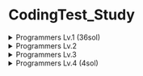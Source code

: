 # CodingTest_Study

<details>
<summary>Programmers Lv.1 (36sol) </summary>
<div markdown="1">

#### 1. 두 개 뽑아서 더하기
 * Test Link : https://programmers.co.kr/learn/courses/30/lessons/68644
 * Solution  : https://github.com/DevHyeon0312/CodingTest_Study/blob/main/JavaSolution/src/Lv1TwoPlus.java

#### 2. 크레인 인형뽑기 게임
 * Test Link : https://programmers.co.kr/learn/courses/30/lessons/64061
 * Solution  : https://github.com/DevHyeon0312/CodingTest_Study/blob/main/JavaSolution/src/Lv1KakaoCrane.java

#### 3. 완주하지 못한 선수
 * Test Link : https://programmers.co.kr/learn/courses/30/lessons/42576
 * Solution  : https://github.com/DevHyeon0312/CodingTest_Study/blob/main/JavaSolution/src/Lv1UncompletedPlayer.java

#### 4. K번째 수
 * Test Link : https://programmers.co.kr/learn/courses/30/lessons/42748
 * Solution  : https://github.com/DevHyeon0312/CodingTest_Study/blob/main/PythonSolution/src/Lv1Sol42748.py

#### 5. 3진법 뒤집기
 * Test Link : https://programmers.co.kr/learn/courses/30/lessons/68935
 * Solution  : https://github.com/DevHyeon0312/CodingTest_Study/blob/main/JavaSolution/src/Lv1TrichotomyInversion.java

#### 5. 나누어 떨어지는 숫자 배열
 * Test Link : https://programmers.co.kr/learn/courses/30/lessons/12910
 * Solution  : https://github.com/DevHyeon0312/CodingTest_Study/blob/main/JavaSolution/src/Lv1SplittingNumber.java

#### 6. 같은 숫자는 싫어
 * Test Link : https://programmers.co.kr/learn/courses/30/lessons/12910
 * Solution  : https://github.com/DevHyeon0312/CodingTest_Study/blob/main/JavaSolution/src/Lv1DontLikeSameNumber.java
 
#### 7. 문자열을 정수로 바꾸기
 * Test Link : https://programmers.co.kr/learn/courses/30/lessons/12925
 * Solution  : https://github.com/DevHyeon0312/CodingTest_Study/blob/main/JavaSolution/src/Lv1StringToInteger.java

#### 8. 체육복
 * Test Link : https://programmers.co.kr/learn/courses/30/lessons/42862
 * Solution  : https://github.com/DevHyeon0312/CodingTest_Study/blob/main/PythonSolution/src/Lv1Sol42862.py

#### 9. 2016년
 * Test Link : https://programmers.co.kr/learn/courses/30/lessons/12901
 * Solution  : https://github.com/DevHyeon0312/CodingTest_Study/blob/main/PythonSolution/src/Lv1Sol12901.py
 
#### 10. 두 정수 사이의 합
 * Test Link : https://programmers.co.kr/learn/courses/30/lessons/12912
 * Solution  : https://github.com/DevHyeon0312/CodingTest_Study/blob/main/PythonSolution/src/Lv1Sol12912.py
 
#### 11. 문자열 내 마음대로 정렬하기
 * Test Link : https://programmers.co.kr/learn/courses/30/lessons/12915
 * Solution  : https://github.com/DevHyeon0312/CodingTest_Study/blob/main/PythonSolution/src/Lv1Sol12915.py
 
#### 12. 문자열 내 p와 y의 개수
 * Test Link : https://programmers.co.kr/learn/courses/30/lessons/12916
 * Solution  : https://github.com/DevHyeon0312/CodingTest_Study/blob/main/PythonSolution/src/Lv1Sol12916.py
 
#### 13. 문자열 내림차순으로 배치하기
 * Test Link : https://programmers.co.kr/learn/courses/30/lessons/12917
 * Solution  : https://github.com/DevHyeon0312/CodingTest_Study/blob/main/PythonSolution/src/Lv1Sol12917.py
 
#### 14. 문자열 다루기 기본
 * Test Link : https://programmers.co.kr/learn/courses/30/lessons/12918
 * Solution  : https://github.com/DevHyeon0312/CodingTest_Study/blob/main/PythonSolution/src/Lv1Sol12918.py
 
#### 15. 소수 찾기
 * Test Link : https://programmers.co.kr/learn/courses/30/lessons/12921
 * Solution  : https://github.com/DevHyeon0312/CodingTest_Study/blob/main/PythonSolution/src/Lv1Sol12921.py
 
#### 16. 수박수박수박수박수박수?
 * Test Link : https://programmers.co.kr/learn/courses/30/lessons/12922
 * Solution  : https://github.com/DevHyeon0312/CodingTest_Study/blob/main/PythonSolution/src/Lv1Sol12922.py
 
#### 17. 서울에서 김서방 찾기
 * Test Link : https://programmers.co.kr/learn/courses/30/lessons/12919
 * Solution  : https://github.com/DevHyeon0312/CodingTest_Study/blob/main/PythonSolution/src/Lv1Sol12919.py
 
#### 18. 내적
 * Test Link : https://programmers.co.kr/learn/courses/30/lessons/70128
 * Solution  : https://github.com/DevHyeon0312/CodingTest_Study/blob/main/JavaSolution/src/Lv1Internal.java
 
#### 19. 시저암호 
 * Test Link : https://programmers.co.kr/learn/courses/30/lessons/12926
 * Solution  : https://github.com/DevHyeon0312/CodingTest_Study/blob/main/PythonSolution/src/Lv1Sol12926.py

#### 20. 약수의 합
 * Test Link : https://programmers.co.kr/learn/courses/30/lessons/12928
 * Solution  : https://github.com/DevHyeon0312/CodingTest_Study/blob/main/PythonSolution/src/Lv1Sol12928.py

#### 21.  문자 만들기
 * Test Link : https://programmers.co.kr/learn/courses/30/lessons/12930
 * Solution  : https://github.com/DevHyeon0312/CodingTest_Study/blob/main/PythonSolution/src/Lv1Sol12930.py

#### 22. 자릿수 더하기
 * Test Link : https://programmers.co.kr/learn/courses/30/lessons/12931
 * Solution  : https://github.com/DevHyeon0312/CodingTest_Study/blob/main/PythonSolution/src/Lv1Sol12931.py

#### 23. 자여수 뒤집어 배열로 만들기
 * Test Link : https://programmers.co.kr/learn/courses/30/lessons/12932
 * Solution  : https://github.com/DevHyeon0312/CodingTest_Study/blob/main/PythonSolution/src/Lv1Sol12932.py

#### 24. 정수 내림차순으로 배치하기
 * Test Link : https://programmers.co.kr/learn/courses/30/lessons/12933
 * Solution  : https://github.com/DevHyeon0312/CodingTest_Study/blob/main/PythonSolution/src/Lv1Sol12933.py

#### 25. 정수 제곱근 판별
 * Test Link : https://programmers.co.kr/learn/courses/30/lessons/12934
 * Solution  : https://github.com/DevHyeon0312/CodingTest_Study/blob/main/PythonSolution/src/Lv1Sol12934.py

#### 26. 제일 작은 수 제거하기
 * Test Link : https://programmers.co.kr/learn/courses/30/lessons/12935
 * Solution  : https://github.com/DevHyeon0312/CodingTest_Study/blob/main/PythonSolution/src/Lv1Sol12935.py

#### 27. 짝수와 홀수
 * Test Link : https://programmers.co.kr/learn/courses/30/lessons/12937
 * Solution  : https://github.com/DevHyeon0312/CodingTest_Study/blob/main/PythonSolution/src/Lv1Sol12937.py

#### 28. 최대공약수와 최소공배수
 * Test Link : https://programmers.co.kr/learn/courses/30/lessons/12940
 * Solution  : https://github.com/DevHyeon0312/CodingTest_Study/blob/main/PythonSolution/src/Lv1Sol12940.py

#### 29. 콜라츠 추측
 * Test Link : https://programmers.co.kr/learn/courses/30/lessons/12943
 * Solution  : https://github.com/DevHyeon0312/CodingTest_Study/blob/main/PythonSolution/src/Lv1Sol12943.py

#### 30. 평균 구하기
 * Test Link : https://programmers.co.kr/learn/courses/30/lessons/12944
 * Solution  : https://github.com/DevHyeon0312/CodingTest_Study/blob/main/PythonSolution/src/Lv1Sol12944.py

#### 31. 하샤드 수
 * Test Link : https://programmers.co.kr/learn/courses/30/lessons/12947
 * Solution  : https://github.com/DevHyeon0312/CodingTest_Study/blob/main/PythonSolution/src/Lv1Sol12947.py

#### 32. 핸드폰 번호 가리기
 * Test Link : https://programmers.co.kr/learn/courses/30/lessons/12948
 * Solution  : https://github.com/DevHyeon0312/CodingTest_Study/blob/main/PythonSolution/src/Lv1Sol12948.py

#### 33. 행렬의 덧셈
 * Test Link : https://programmers.co.kr/learn/courses/30/lessons/12950
 * Solution  : https://github.com/DevHyeon0312/CodingTest_Study/blob/main/PythonSolution/src/Lv1Sol12950.py

#### 34. x만큼 간격이 있는 n개의 숫자
 * Test Link : https://programmers.co.kr/learn/courses/30/lessons/12954
 * Solution  : https://github.com/DevHyeon0312/CodingTest_Study/blob/main/PythonSolution/src/Lv1Sol12954.py

#### 35. 직사각형 별찍기
 * Test Link : https://programmers.co.kr/learn/courses/30/lessons/12969
 * Solution  : https://github.com/DevHyeon0312/CodingTest_Study/blob/main/PythonSolution/src/Lv1Sol12969.py

#### 36. 예산
 * Test Link : https://programmers.co.kr/learn/courses/30/lessons/12982
 * Solution  : https://github.com/DevHyeon0312/CodingTest_Study/blob/main/PythonSolution/src/Lv1Sol12982.py

</div>
</details>

<details>
<summary>Programmers Lv.2</summary>
<div markdown="1">
 
</div>
</details>

<details>
<summary>Programmers Lv.3</summary>
<div markdown="1">
 
</div>
</details>

<details>
<summary>Programmers Lv.4 (4sol) </summary>
<div markdown="1">
 
#### 1. 3 x n 타일링
 * Test Link : https://programmers.co.kr/learn/courses/30/lessons/12902
 * Solution  : https://github.com/DevHyeon0312/CodingTest_Study/blob/main/PythonSolution/src/Lv4Sol12902.py

#### 2. 호텔 방 배정
 * Test Link : https://programmers.co.kr/learn/courses/30/lessons/64063
 * Solution  : https://github.com/DevHyeon0312/CodingTest_Study/blob/main/JavaSolution/src/Lv4Sol64063.java

#### 3. 게임 맵 최단거리
 * Test Link : https://programmers.co.kr/learn/courses/30/lessons/1844
 * Solution  : https://github.com/DevHyeon0312/CodingTest_Study/blob/main/JavaSolution/src/Lv4Sol1844.java

</div>
</details>
